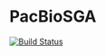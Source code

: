 # PacBioSGA

[![Build Status](https://github.com/alecpnkw/PacBioSGA.jl/actions/workflows/CI.yml/badge.svg?branch=main)](https://github.com/alecpnkw/PacBioSGA.jl/actions/workflows/CI.yml?query=branch%3Amain)
